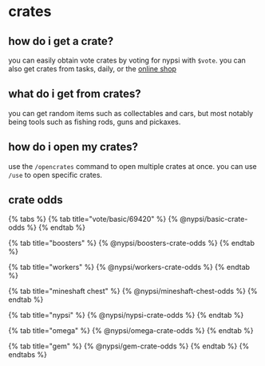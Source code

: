 # crates

## how do i get a crate?

you can easily obtain vote crates by voting for nypsi with `$vote`. you can also get crates from tasks, daily, or the [online shop](https://ko-fi.com/tekoh/shop)

## what do i get from crates?

you can get random items such as collectables and cars, but most notably being tools such as fishing rods, guns and pickaxes.

## how do i open my crates?

use the `/opencrates` command to open multiple crates at once. you can use `/use` to open specific crates.

## crate odds

{% tabs %}
{% tab title="vote/basic/69420" %}
{% @nypsi/basic-crate-odds %}
{% endtab %}

{% tab title="boosters" %}
{% @nypsi/boosters-crate-odds %}
{% endtab %}

{% tab title="workers" %}
{% @nypsi/workers-crate-odds %}
{% endtab %}

{% tab title="mineshaft chest" %}
{% @nypsi/mineshaft-chest-odds %}
{% endtab %}

{% tab title="nypsi" %}
{% @nypsi/nypsi-crate-odds %}
{% endtab %}

{% tab title="omega" %}
{% @nypsi/omega-crate-odds %}
{% endtab %}

{% tab title="gem" %}
{% @nypsi/gem-crate-odds %}
{% endtab %}
{% endtabs %}
